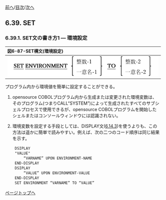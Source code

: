 <!--navi start1-->
[前へ](6-38-2.md)/[目次](https://opensourcecobol.github.io/markdown/TOC.html)/[次へ](6-39-2.md)
<!--navi end1-->
## 6.39. SET

### 6.39.1. SET文の書き方1 ― 環境設定

|図6-87-SET構文(環境設定)|
|:--|
|![alt text](Image/6-87.png)|

プログラム内から環境値を簡単に設定することができる。

1. opensource COBOLプログラム内から生成または変更された環境変数は、そのプログラム(つまりCALL“SYSTEM”)によって生成されたすべてのサブシェルプロセスで使用できるが、opensource COBOLプログラムを開始したシェルまたはコンソールウィンドウには認識されない。

2. 環境変数を設定する手段としては、DISPLAY文([6.14.3](6-14-3.md))を使うよりも、この方法は遥かに簡単で読みやすい。例えば、次の二つのコード順序は同じ結果を示す。

        DSIPLAY
        "VALUE"
            “VARNAME” UPON ENVIRONMENT-NAME
        END-DISPLAY
        DSIPLAY
            “VALUE” UPON ENVIRONMENT-VALUE
        END-DISPLAY
        SET ENVIRONMENT “VARNAME” TO “VALUE”

<!--navi start2-->

[ページトップへ](6-39-1.md)
<!--navi end2-->
